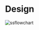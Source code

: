 # Design
![ssflowchart](https://user-images.githubusercontent.com/60938404/161325202-15d32170-6589-4ae4-8e22-f06ff5a17245.png)
